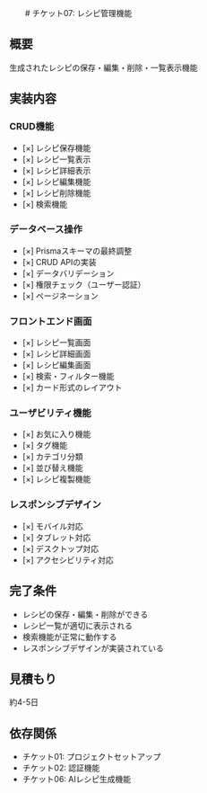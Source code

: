 　　# チケット07: レシピ管理機能

## 概要
生成されたレシピの保存・編集・削除・一覧表示機能

## 実装内容

### CRUD機能
- [×] レシピ保存機能
- [×] レシピ一覧表示
- [×] レシピ詳細表示
- [×] レシピ編集機能
- [×] レシピ削除機能
- [×] 検索機能

### データベース操作
- [×] Prismaスキーマの最終調整
- [×] CRUD APIの実装
- [×] データバリデーション
- [×] 権限チェック（ユーザー認証）
- [×] ページネーション

### フロントエンド画面
- [×] レシピ一覧画面
- [×] レシピ詳細画面
- [×] レシピ編集画面
- [×] 検索・フィルター機能
- [×] カード形式のレイアウト

### ユーザビリティ機能
- [×] お気に入り機能
- [×] タグ機能
- [×] カテゴリ分類
- [×] 並び替え機能
- [×] レシピ複製機能

### レスポンシブデザイン
- [×] モバイル対応
- [×] タブレット対応
- [×] デスクトップ対応
- [×] アクセシビリティ対応

## 完了条件
- レシピの保存・編集・削除ができる
- レシピ一覧が適切に表示される
- 検索機能が正常に動作する
- レスポンシブデザインが実装されている

## 見積もり
約4-5日

## 依存関係
- チケット01: プロジェクトセットアップ
- チケット02: 認証機能
- チケット06: AIレシピ生成機能
